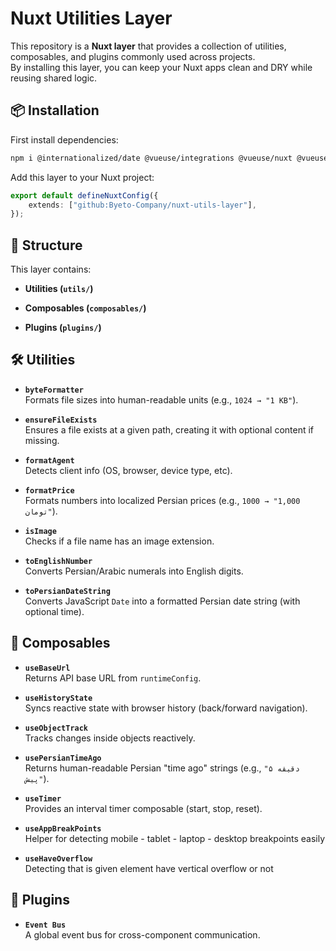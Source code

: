 # Nuxt Utilities Layer

This repository is a **Nuxt layer** that provides a collection of utilities, composables, and plugins commonly used across projects.  
By installing this layer, you can keep your Nuxt apps clean and DRY while reusing shared logic.

## 📦 Installation

First install dependencies:

```bash
npm i @internationalized/date @vueuse/integrations @vueuse/nuxt @vueuse/router date-fns-jalali mitt
```

Add this layer to your Nuxt project:

```ts
export default defineNuxtConfig({
    extends: ["github:Byeto-Company/nuxt-utils-layer"],
});
```

## 📂 Structure

This layer contains:

- **Utilities (`utils/`)**

- **Composables (`composables/`)**

- **Plugins (`plugins/`)**

## 🛠️ Utilities

- **`byteFormatter`**  
  Formats file sizes into human-readable units (e.g., `1024 → "1 KB"`).

- **`ensureFileExists`**  
  Ensures a file exists at a given path, creating it with optional content if missing.

- **`formatAgent`**  
  Detects client info (OS, browser, device type, etc).

- **`formatPrice`**  
  Formats numbers into localized Persian prices (e.g., `1000 → "1,000 تومان"`).

- **`isImage`**  
  Checks if a file name has an image extension.

- **`toEnglishNumber`**  
  Converts Persian/Arabic numerals into English digits.

- **`toPersianDateString`**  
  Converts JavaScript `Date` into a formatted Persian date string (with optional time).

## 🧩 Composables

- **`useBaseUrl`**  
  Returns API base URL from `runtimeConfig`.

- **`useHistoryState`**  
  Syncs reactive state with browser history (back/forward navigation).

- **`useObjectTrack`**  
  Tracks changes inside objects reactively.

- **`usePersianTimeAgo`**  
  Returns human-readable Persian "time ago" strings (e.g., `"۵ دقیقه پیش"`).

- **`useTimer`**  
  Provides an interval timer composable (start, stop, reset).

- **`useAppBreakPoints`**  
  Helper for detecting mobile - tablet - laptop - desktop breakpoints easily

- **`useHaveOverflow`**  
  Detecting that is given element have vertical overflow or not

## 🔌 Plugins

- **`Event Bus`**  
  A global event bus for cross-component communication.

